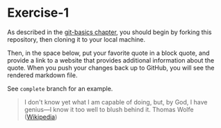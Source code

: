 # Exercise-1

As described in the [git-basics
chapter](https://info201.github.io/git-basics.html), you should begin
by forking this repository, then cloning it to your local machine.

Then, in the space below, put your favorite quote in a block quote,
and provide a link to a website that provides additional information
about the quote. When you push your changes back up to GitHub, you
will see the rendered markdown file.

See `complete` branch for an example.

>I don't know yet what I am capable of doing, but, by God, I have genius&mdash;I know it too well to blush behind it. 
Thomas Wolfe ([Wikipedia](https://en.wikipedia.org/wiki/Thomas_Wolfe))